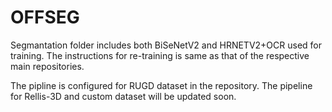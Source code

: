 # OFFSEG

Segmantation folder includes both BiSeNetV2 and HRNETV2+OCR used for training. The instructions for re-training is same as that of the respective main repositories.
 
The pipline is configured for RUGD dataset in the repository. The pipeline for Rellis-3D and custom dataset will be updated soon.


